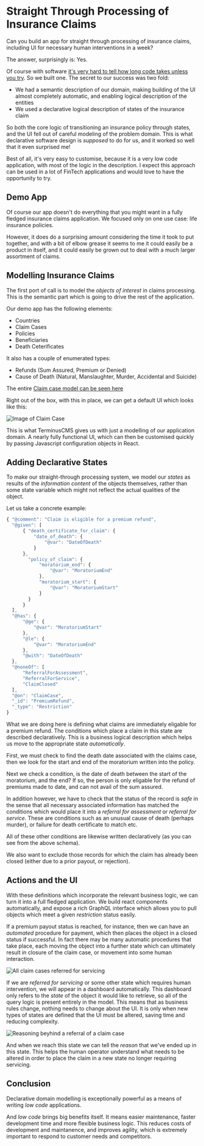 # Straight Through Processing of Insurance Claims

Can you build an app for straight through processing of insurance
claims, including UI for necessary human interventions in a week?

The answer, surprisingly is: Yes.

Of course with software [it's very hard to tell how long code takes
unless you
try](https://bigthink.com/neuropsych/task-completion-study). So we
built one. The secret to our success was two fold:

* We had a semantic description of our domain, making building of the
  UI almost completely automatic, and enabling logical description of
  the entities
* We used a declarative logical description of states of the insurance
  claim

So both the core logic of transitioning an insurance policy through
states, and the UI fell out of careful modeling of the problem
domain. This is what declarative software design is *supposed* to do
for us, and it worked so well that it even surprised me!

Best of all, it's very easy to customise, because it is a very low
code application, with most of the logic in the description. I expect
this approach can be used in a lot of FinTech applications and would
love to have the opportunity to try.

## Demo App

Of course our app doesn't do everything that you might want in a fully
fledged insurance claims application. We focused only on one use case:
life insurance policies.

However, it does do a surprising amount considering the time it took
to put together, and with a bit of elbow grease it seems to me it
could easily be a product in itself, and it could easily be grown out
to deal with a much larger assortment of claims.

## Modelling Insurance Claims

The first port of call is to model the *objects of interest* in claims
processing. This is the semantic part which is going to drive the rest
of the application.

Our demo app has the following elements:

* Countries
* Claim Cases
* Policies
* Beneficiaries
* Death Ceterificates

It also has a couple of enumerated types:

* Refunds (Sum Assured, Premium or Denied)
* Cause of Death (Natural, Manslaughter, Murder, Accidental and
  Suicide)

The entire [Claim case model can be seen here](../assets/claims.json)

Right out of the box, with this in place, we can get a default UI which looks
like this:

![Image of Claim Case](../assets/claim_case.png)

This is what TerminusCMS gives us with just a modelling of our
application domain. A nearly fully functional UI, which can then be
customised quickly by passing Javascript configuration objects in React.

## Adding Declarative States

To make our straight-through processing system, we model our *states*
as results of the *information content* of the objects themselves,
rather than some state variable which might not reflect the actual
qualities of the object.

Let us take a concrete example:

```javascript
{ "@comment": "Claim is eligible for a premium refund",
  "@given": [
      { "death_certificate_for_claim": {
          "date_of_death": {
              "@var": "DateOfDeath"
          }
      },
        "policy_of_claim": {
            "moratorium_end": {
                "@var": "MoratoriumEnd"
            },
            "moratorium_start": {
                "@var": "MoratoriumStart"
            }
        }
      }
  ],
  "@has": {
      "@ge": {
          "@var": "MoratoriumStart"
      },
      "@le": {
          "@var": "MoratoriumEnd"
      },
      "@with": "DateOfDeath"
  },
  "@noneOf": [
      "ReferralForAssessment",
      "ReferralForService",
      "ClaimClosed"
  ],
  "@on": "ClaimCase",
  "_id": "PremiumRefund",
  "_type": "Restriction"
}
```

What we are doing here is defining what claims are immediately
eligable for a premium refund. The conditions which place a claim in
this state are described declaratively. This is a business logical
description which helps us move to the appropriate state *automatically*.

First, we must check to find the death date associated with the claims
case, then we look for the start and end of the moratorium written
into the policy.

Next we check a condition, is the date of death between the start of
the moratorium, and the end? If so, the person is only eligable for
the refund of premiums made to date, and can not avail of the sum
assured.

In addition however, we have to check that the status of the record is
*safe* in the sense that all necessary associated information has
matched the conditions which would place it into a *referral for
assessment* or *referral for service*. These are conditions such as an
unusual cause of death (perhaps murder), or failure for death
certificate to match etc.

All of these other conditions are likewise written declaratively (as
you can see from the above schema).

We also want to exclude those records for which the claim has already
been closed (either due to a prior payout, or rejection).

## Actions and the UI

With these definitions which incorporate the relevant business logic,
we can turn it into a full fledged application. We build react
components automatically, and expose a rich GraphQL interface which
allows you to pull objects which meet a given *restriction* status
easily.

If a premium payout status is reached, for instance, then we can have
an *automated* procedure for payment, which then places the object in
a closed status if successful. In fact there may be many automatic
procedures that take place, each moving the object into a further
state which can ultimately result in closure of the claim case, or
movement into some human interaction.

![All claim cases referred for servicing](../assets/claim_case_referred.png)

If we are *referred for servicing* or some other state which requires
human intervention, we will appear in a dashboard automatically. This
dashboard only refers to the *state* of the object it would like to
retrieve, so all of the query logic is present entirely in the
model. This means that as business rules change, nothing needs to
change about the UI. It is only when new types of states are defined
that the UI must be altered, saving time and reducing complexity.

![Reasoning beyhind a referral of a claim case](../assets/claim_case_reasoning.png)

And when we reach this state we can tell the *reason* that we've ended
up in this state. This helps the human operator understand what needs
to be altered in order to place the claim in a new state no longer
requiring servicing.

## Conclusion

Declarative domain modelling is exceptionally powerful as a means of
writing *low code* applications.

And *low code* brings big benefits itself. It means easier
maintenance, faster development time and more flexible business
logic. This reduces costs of development and maintanence, and improves
agility, which is extremely important to respond to customer needs and
competitors.


